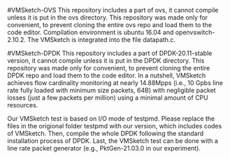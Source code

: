 #VMSketch-OVS
This repository includes a part of ovs, it cannot compile unless it is put in the ovs directory. This repository was made only for convenient, to prevent cloning the entire ovs repo and load them to the code editor. Compilation environment is ubuntu 16.04 and openvswitch-2.10.2. The VMSketch is integrated into the file datapath.c.

#VMSketch-DPDK
This repository includes a part of DPDK-20.11-stable version, it cannot compile unless it is put in the DPDK directory. This repository was made only for convenient, to prevent cloning the entire DPDK repo and load them to the code editor. In a nutshell, VMSketch achieves flow cardinality monitoring at nearly 14.88Mpps (i.e., 10 Gpbs line rate fully loaded with minimum size packets, 64B) with negligible packet losses (just a few packets per million) using a minimal amount of CPU resources.

Our VMSketch test is based on I/O mode of testpmd. Please replace the files in the origional folder testpmd with our version, which includes codes of VMSketch. Then, compile the whole DPDK following the standard installation process of DPDK. Last, the VMSketch test can be done with a line rate packet generator (e.g., PktGen-21.03.0 in our experiment).
